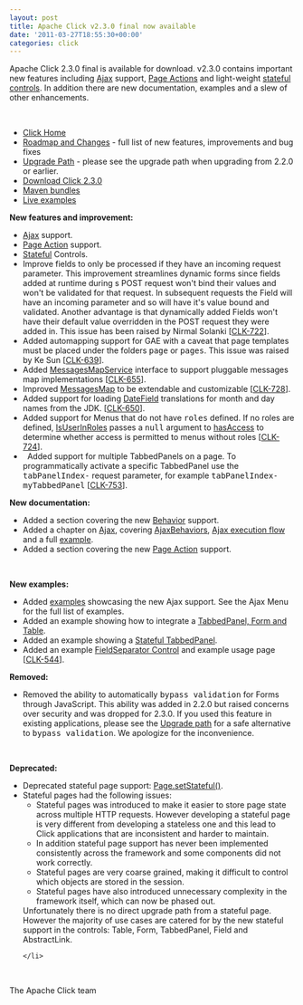 ```yaml
---
layout: post
title: Apache Click v2.3.0 final now available
date: '2011-03-27T18:55:30+00:00'
categories: click
---
```

<p>Apache Click 2.3.0 final is available for download. v2.3.0 contains important new features including <a href="http://click.apache.org/docs/user-guide/html/ch04.html">Ajax</a> support, <a href="http://click.apache.org/docs/user-guide/html/ch02s07.html">Page Actions</a> and light-weight <a href="http://click.apache.org/docs/click-api/org/apache/click/Stateful.html">stateful controls</a>. In addition there are new documentation, examples and a slew of other enhancements.</p> 
  <p><br /></p> 
  <ul> 
    <li><a href="http://click.apache.org/">Click Home</a></li> 
    <li><a href="http://click.apache.org/docs/roadmap-changes.html#2.3.0">Roadmap  and Changes</a> - full list of new features, improvements and bug fixes</li> 
    <li><a href="http://click.apache.org/docs/upgrade-path.html#2.3.0">Upgrade  Path</a> - please see the upgrade path when upgrading from 2.2.0 or  earlier.</li> 
    <li><a href="http://www.apache.org/dyn/closer.cgi/click/click/2.3.0/click-2.3.0.zip">Download  Click 2.3.0</a></li> 
    <li><a href="http://repo1.maven.org/maven2/org/apache/click/">Maven bundles</a> </li> 
    <li><a href="http://click.avoka.com/click-examples/">Live examples</a></li> 
  </ul> 
  <p><b>New features and improvement:</b></p> 
  <ul> 
    <li><a href="http://click.apache.org/docs/user-guide/html/ch04.html">Ajax</a> support.</li> 
    <li><a href="http://click.apache.org/docs/user-guide/html/ch02s07.html">Page Action</a> support.         </li> 
    <li><a href="http://click.apache.org/docs/click-api/org/apache/click/Stateful.html">Stateful</a> Controls.</li> 
    <li>Improve fields to only be processed if they have an incoming request
                 parameter. This improvement streamlines dynamic forms  
 since fields               added at runtime during s POST request won't
   bind their values and               won't be validated for that  
request.  In subsequent requests the Field               will have an  
incoming  parameter and so will have it's value bound and               
 validated.  Another advantage is that dynamically added Fields won't   
              have their default value overridden in the POST request 
they  were added  in.               This issue has been raised by Nirmal
  Solanki              [<a href="https://issues.apache.org/jira/browse/CLK-722" target="_blank">CLK-722</a>].           </li> 
    <li>             Added automapping support for GAE with a caveat that page templates             must be placed under the folders <tt>page</tt> or <tt>pages</tt>.             This issue was raised by Ke Sun             [<a href="https://issues.apache.org/jira/browse/CLK-639" target="_blank">CLK-639</a>].           </li> 
    <li>             Added <a href="http://click.apache.org/docs/click-api/org/apache/click/service/MessagesMapService.html">MessagesMapService</a>             interface to support pluggable messages map implementations             [<a href="https://issues.apache.org/jira/browse/CLK-655" target="_blank">CLK-655</a>].           </li> 
    <li>             Improved <a href="http://click.apache.org/docs/click-api/org/apache/click/util/MessagesMap.html">MessagesMap</a>             to be extendable and customizable             [<a href="https://issues.apache.org/jira/browse/CLK-728" target="_blank">CLK-728</a>].           </li> 
    <li>             Added support for loading <a href="http://click.apache.org/docs/extras-api/org/apache/click/extras/control/DateField.html">DateField</a>             translations for month and day names from the JDK.             [<a href="https://issues.apache.org/jira/browse/CLK-650" target="_blank">CLK-650</a>].           </li> 
    <li>               Added support for Menus that do not have <tt>roles</tt> defined.               If no roles are defined,               <a href="http://click.apache.org/docs/extras-api/org/apache/click/extras/control/Menu.html#isUserInRoles%28%29">IsUserInRoles</a>               passes a <tt>null</tt> argument to               <a href="http://click.apache.org/docs/extras-api/org/apache/click/extras/security/AccessController.html#hasAccess%28javax.servlet.http.HttpServletRequest,%20java.lang.String%29">hasAccess</a>               to determine whether access is permitted to menus without roles               [<a href="https://issues.apache.org/jira/browse/CLK-724" target="_blank">CLK-724</a>].&nbsp;</li> 
    <li>&nbsp;               Added support for multiple TabbedPanels on a page. 
To programmatically               activate a specific TabbedPanel use 
the <tt>tabPanelIndex-</tt>               request parameter, for example <tt>tabPanelIndex-myTabbedPanel</tt>               [<a href="https://issues.apache.org/jira/browse/CLK-753" target="_blank">CLK-753</a>].           </li> 
  </ul> 
  <p><b>New documentation:</b></p> 
  <ul> 
    <li>Added a section covering the new           <a href="http://click.apache.org/docs/user-guide/html/ch03s08.html">Behavior</a> support.</li> 
    <li>Added a chapter on <a href="http://click.apache.org/docs/user-guide/html/ch04.html">Ajax</a>,           covering <a href="http://click.apache.org/docs/user-guide/html/ch04s02.html">AjaxBehaviors</a>,           <a href="http://click.apache.org/docs/user-guide/html/ch04s03.html">Ajax execution flow</a>           and a full <a href="http://click.apache.org/docs/user-guide/html/ch04s04.html">example</a>.</li> 
    <li>Added a section covering the new           <a href="http://click.apache.org/docs/user-guide/html/ch02s07.html">Page Action</a> support.<br /> </li> 
  </ul> 
  <p><br /></p> 
  <p><b>New examples:</b></p> 
  <ul> 
    <li>Added <a class="external" href="http://click.avoka.com/click-examples/" target="_blank">examples</a>           showcasing the new Ajax support. See the Ajax Menu for the full list           of examples.</li> 
    <li>Added an example showing how to integrate a <a class="external" href="http://click.avoka.com/click-examples/panel/tabbed-panel-with-controls.htm" target="_blank">TabbedPanel, Form and Table</a>.</li> 
    <li>Added an example showing a <a class="external" href="http://click.avoka.com/click-examples/panel/stateful-tabbed-panel-demo.htm" target="_blank">Stateful TabbedPanel</a>.</li> 
    <li>Added an example <a href="http://click.avoka.com/click-examples/control/field-separator-demo.htm" target="_blank">FieldSeparator Control</a> and example usage page           [<a href="https://issues.apache.org/jira/browse/CLK-544" target="_blank">CLK-544</a>].&nbsp;</li> 
  </ul> 
  <p><b>Removed:</b> </p> 
  <ul> 
    <li>Removed the ability to automatically <tt>bypass validation</tt>
   for           Forms through JavaScript. This ability was added in  
2.2.0  but raised           concerns over security and was dropped for  
2.3.0.  If you used this           feature in existing applications,  
please see  the           <a href="http://click.apache.org/docs/upgrade-path.html#removed-bypass-validation">Upgrade path</a>           for a safe alternative to <tt>bypass validation</tt>. We apologize for           the inconvenience. </li> 
  </ul> 
  <p><br /></p> 
  <p><b>Deprecated:</b></p> 
  <ul> 
    <li>Deprecated stateful page support: <a href="http://click.apache.org/docs/click-api/org/apache/click/Page.html#setStateful%28boolean%29">Page.setStateful()</a>.           </li> 
    <li class="change">           Stateful pages had the following issues:           <br /> 
      <ul> 
        <li>             Stateful pages was introduced to make it easier to 
  store page state across             multiple HTTP requests. However   
developing a stateful page is very different             from developing
   a stateless one and this lead to Click applications that are         
      inconsistent and harder to maintain.             </li> 
        <li>             In addition stateful page support has never been   
implemented consistently             across the framework and some   
components did not work correctly.             </li> 
        <li>             Stateful pages are very coarse grained, making it   
difficult to control             which objects are stored in the   
session.             </li> 
        <li>             Stateful pages have also introduced unnecessary   
complexity in the framework             itself, which can now be phased 
  out.             </li> 
      </ul>Unfortunately there is no direct upgrade path from a stateful page.
             However the majority of use cases are catered for by the 
new   stateful           support in the controls: Table, Form, 
TabbedPanel,   Field and AbstractLink.         
    
    </li> 
  </ul> 
  <p><br /></p> 
  <p>The Apache Click team</p>
